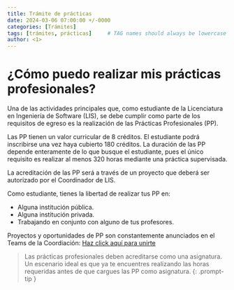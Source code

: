 ```yaml
---
title: Trámite de prácticas
date: 2024-03-06 07:00:00 +/-0000
categories: [Trámites]
tags: [trámites, prácticas]     # TAG names should always be lowercase
author: <1>
---
```


# ¿Cómo puedo realizar mis prácticas profesionales?

Una de las actividades principales que, como estudiante de la Licenciatura en Ingeniería de Software (LIS), se debe cumplir como parte de los requisitos de egreso es la realización de las Prácticas Profesionales (PP).

Las PP tienen un valor curricular de 8 créditos. El estudiante podrá inscribirse una vez haya cubierto 180 créditos. La duración de las PP depende enteramente de lo que busque el estudiante, pues el único requisito es realizar al menos 320 horas mediante una práctica supervisada. 

La acreditación de las PP será a través de un proyecto que deberá ser autorizado por el Coordinador de LIS. 

Como estudiante, tienes la libertad de realizar tus PP en:

- Alguna institución pública.
- Alguna institución privada.
- Trabajando en conjunto con alguno de tus profesores.

Proyectos y oportunidades de PP son constantemente anunciados en el Teams de la Coordiación: [Haz click aquí para unirte](https://teams.microsoft.com/l/team/19%3A_QL9KwE1AIck1JgNmPBdgk6Qz2-vXNBKZo1zF9blH501%40thread.tacv2/conversations?groupId=11121a57-06a6-4f2d-98f5-7fcb8a436375&tenantId=2b83ac9e-2448-45df-9319-48d86236a5ea)

> Las prácticas profesionales deben acreditarse como una asignatura. Un escenario ideal es que ya te encuentres realizando las horas requeridas antes de que cargues las PP como asignatura.
{: .prompt-tip }